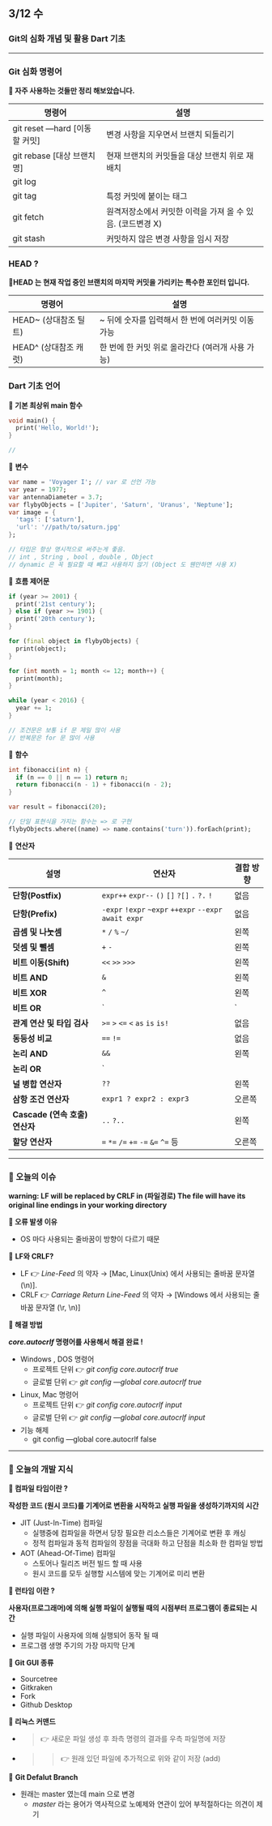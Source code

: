 ## 3/12 수

### Git의 심화 개념 및 활용 Dart 기초

---

### Git 심화 명령어

**📝 자주 사용하는 것들만 정리 해보았습니다.**

| **명령어** | **설명** |
| --- | --- |
| git reset —hard [이동할 커밋] | 변경 사항을 지우면서 브랜치 되돌리기 |
| git rebase [대상 브랜치명] | 현재 브랜치의 커밋들을 대상 브랜치 위로 재배치 |
| git log |  |
| git tag | 특정 커밋에 붙이는 태그 |
| git fetch | 원격저장소에서 커밋한 이력을 가져 올 수 있음. (코드변경 X) |
| git stash | 커밋하지 않은 변경 사항을 임시 저장 |

### HEAD ?

**📝HEAD 는 현재 작업 중인 브랜치의 마지막 커밋을 가리키는 특수한 포인터 입니다.**

| **명령어** | **설명** |
| --- | --- |
| HEAD~ (상대참조 틸트) | ~ 뒤에 숫자를 입력해서 한 번에 여러커밋 이동 가능 |
| HEAD^ (상대참조 캐럿) | 한 번에 한 커밋 위로 올라간다 (여러개 사용 가능) |

### Dart 기초 언어

**📝 기본 최상위 main 함수**

```dart
void main() {
  print('Hello, World!');
}

// 
```

📝 **변수**

```dart
var name = 'Voyager I'; // var 로 선언 가능
var year = 1977;
var antennaDiameter = 3.7;
var flybyObjects = ['Jupiter', 'Saturn', 'Uranus', 'Neptune'];
var image = {
  'tags': ['saturn'],
  'url': '//path/to/saturn.jpg'
};

// 타입은 항상 명시적으로 써주는게 좋음.
// int , String , bool , double , Object
// dynamic 은 꼭 필요할 때 빼고 사용하지 않기 (Object 도 웬만하면 사용 X)
```

📝 **흐름 제어문**

```dart
if (year >= 2001) {
  print('21st century');
} else if (year >= 1901) {
  print('20th century');
}

for (final object in flybyObjects) {
  print(object);
}

for (int month = 1; month <= 12; month++) {
  print(month);
}

while (year < 2016) {
  year += 1;
}

// 조건문은 보통 if 문 제일 많이 사용
// 반복문은 for 문 많이 사용
```

📝 **함수**

```dart
int fibonacci(int n) {
  if (n == 0 || n == 1) return n;
  return fibonacci(n - 1) + fibonacci(n - 2);
}

var result = fibonacci(20);

// 단일 표현식을 가지는 함수는 => 로 구현
flybyObjects.where((name) => name.contains('turn')).forEach(print);
```

📝 **연산자**

| 설명 | 연산자 | 결합 방향 |
| --- | --- | --- |
| **단항(Postfix)** | `expr++` `expr--` `()` `[]` `?[]` `.` `?.` `!` | 없음 |
| **단항(Prefix)** | `-expr` `!expr` `~expr` `++expr` `--expr` `await expr` | 없음 |
| **곱셈 및 나눗셈** | `*` `/` `%` `~/` | 왼쪽 |
| **덧셈 및 뺄셈** | `+` `-` | 왼쪽 |
| **비트 이동(Shift)** | `<<` `>>` `>>>` | 왼쪽 |
| **비트 AND** | `&` | 왼쪽 |
| **비트 XOR** | `^` | 왼쪽 |
| **비트 OR** | ` | ` |
| **관계 연산 및 타입 검사** | `>=` `>` `<=` `<` `as` `is` `is!` | 없음 |
| **동등성 비교** | `==` `!=` | 없음 |
| **논리 AND** | `&&` | 왼쪽 |
| **논리 OR** | ` |  |
| **널 병합 연산자** | `??` | 왼쪽 |
| **삼항 조건 연산자** | `expr1 ? expr2 : expr3` | 오른쪽 |
| **Cascade (연속 호출) 연산자** | `..` `?..` | 왼쪽 |
| **할당 연산자** | `=` `*=` `/=` `+=` `-=` `&=` `^=` 등 | 오른쪽 |

---

### 📍 오늘의 이슈

**warning: LF will be replaced by CRLF in (파일경로) The file will have its original line endings in your working directory**

**🎈 오류 발생 이유**

- OS 마다 사용되는 줄바꿈이 방향이 다르기 때문

🔎 **LF와 CRLF?**

- LF 👉 *Line-Feed* 의 약자 → [Mac, Linux(Unix) 에서 사용되는 줄바꿈 문자열 (\n)].
- CRLF 👉 *Carriage Return Line-Feed* 의 약자 → [Windows 에서 사용되는 줄바꿈 문자열 (\r, \n)]

**🎉 해결 방법** 

 ***core.autocrlf*  명령어를 사용해서 해결 완료 !**

- Windows , DOS 명령어
    - 프로젝트 단위 👉 *git config core.autocrlf true*
    - 글로벌 단위 👉 *git config —global core.autocrlf true*
- Linux, Mac 명령어
    - 프로젝트 단위 👉 *git config core.autocrlf input*
    - 글로벌 단위 👉 *git config —global core.autocrlf input*
- 기능 해제
    - git config —global core.autocrlf false

---

### 🎇 오늘의 개발 지식

**🔎 컴파일 타임이란 ?** 

**작성한 코드 (원시 코드)를 기계어로 변환을 시작하고 실행 파일을 생성하기까지의 시간**

- JIT (Just-In-Time) 컴파일
    - 실행중에 컴파일을 하면서 당장 필요한 리소스들은 기계어로 변환 후 캐싱
    - 정적 컴파일과 동적 컴파일의 장점을 극대화 하고 단점을 최소화 한 컴파일 방법
- AOT (Ahead-Of-Time) 컴파일
    - 스토어나 릴리즈 버전 빌드 할 때 사용
    - 원시 코드를 모두 실행할 시스템에 맞는 기계어로 미리 변환

**🔎 런타임 이란 ?**

**사용자(프로그래머)에 의해 실행 파일이 실행될 때의 시점부터 프로그램이 종료되는 시간**

- 실행 파일이 사용자에 의해 실행되어 동작 될 때
- 프로그램 생명 주기의 가장 마지막 단계

**🔎 Git GUI 종류**

- Sourcetree
- Gitkraken
- Fork
- Github Desktop

**🔎 리눅스 커맨드**

- > 👉 새로운 파일 생성 후 좌측 명령의 결과를 우측 파일명에 저장
- >> 👉 원래 있던 파일에 추가적으로 위와 같이 저장 (add)

🔎 **Git Defalut Branch**

- 원래는 master 였는데 main 으로 변경
    - *master* 라는 용어가 역사적으로 노예제와 연관이 있어 부적절하다는 의견이 제기